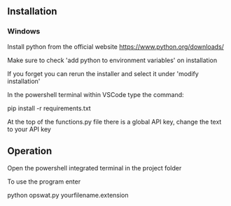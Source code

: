 ## Installation 

### Windows

Install python from the official website https://www.python.org/downloads/

Make sure to check 'add python to environment variables' on installation

If you forget you can rerun the installer and select it under 'modify installation'

In the powershell terminal within VSCode type the command:

pip install -r requirements.txt

At the top of the functions.py file there is a global API key, change the text to your API key

## Operation

Open the powershell integrated terminal in the project folder

To use the program enter 

python opswat.py yourfilename.extension 
